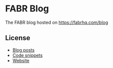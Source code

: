 # FABR Blog

The FABR blog hosted on <https://fabrhq.com/blog>

## License

- [Blog posts](./LICENSE-blog-post-content)
- [Code snippets](./LICENSE-code-snippets)
- [Website](./LICENSE-website-code)

